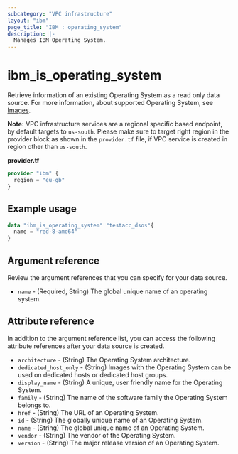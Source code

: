 ```yaml
---
subcategory: "VPC infrastructure"
layout: "ibm"
page_title: "IBM : operating_system"
description: |-
  Manages IBM Operating System.
---
```


# ibm_is_operating_system
Retrieve information of an existing Operating System as a read only data source. For more information, about supported Operating System, see [Images](https://cloud.ibm.com/docs/vpc?topic=vpc-about-images).

**Note:** 
VPC infrastructure services are a regional specific based endpoint, by default targets to `us-south`. Please make sure to target right region in the provider block as shown in the `provider.tf` file, if VPC service is created in region other than `us-south`.

**provider.tf**

```terraform
provider "ibm" {
  region = "eu-gb"
}
```

## Example usage

```terraform
data "ibm_is_operating_system" "testacc_dsos"{
  name = "red-8-amd64"
}
```

## Argument reference
Review the argument references that you can specify for your data source. 

- `name` - (Required, String) The global unique name of an operating system.

## Attribute reference
In addition to the argument reference list, you can access the following attribute references after your data source is created. 

- `architecture` - (String) The Operating System architecture.
- `dedicated_host_only` - (String) Images with the Operating System can be used on dedicated hosts or dedicated host groups.
- `display_name` - (String) A unique, user friendly name for the Operating System.
- `family` - (String) The name of the software family the Operating System belongs to.
- `href` - (String) The URL of an Operating System.
- `id` - (String) The globally unique name of an Operating System.
- `name` - (String) The global unique name of an Operating System.
- `vendor` - (String) The vendor of the Operating System.
- `version` - (String) The major release version of an Operating System.
